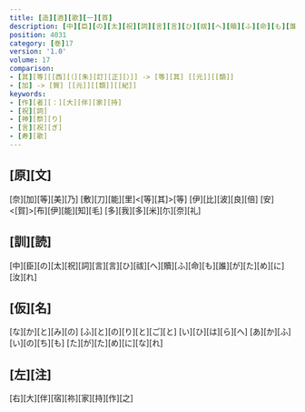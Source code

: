```yaml
---
title: [造][酒][歌][一][首]
description: [中][臣][の][太][祝][詞][言][言][ひ][祓][へ][贖][ふ][命][も][誰][が][た][め][に][汝][れ]
position: 4031
category: [巻]17
version: '1.0'
volume: 17
comparison:
- [其][等][[西][（][朱][訂][正][）]] -> [等][其] [[元]][[類]]
- [加] -> [賀] [[元]][[類]][[紀]]
keywords:
- [作][者][：][大][伴][家][持]
- [祝][詞]
- [神][祭][り]
- [言][祝][ぎ]
- [寿][歌]
---
```


## [原][文]

[奈][加][等][美][乃] [敷][刀][能][里]<[等][其]>[等] [伊][比][波][良][倍] [安]<[賀]>[布][伊][能][知][毛] [多][我][多][米][尓][奈][礼]

## [訓][読]

[中][臣][の][太][祝][詞][言][言][ひ][祓][へ][贖][ふ][命][も][誰][が][た][め][に][汝][れ]

## [仮][名]

[な][か][と][み][の] [ふ][と][の][り][と][ご][と] [い][ひ][は][ら][へ] [あ][か][ふ][い][の][ち][も] [た][が][た][め][に][な][れ]

## [左][注]

[右][大][伴][宿][祢][家][持][作][之]

